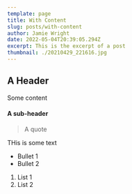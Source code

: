 ```yaml
---
template: page
title: With Content
slug: posts/with-content
author: Jamie Wright
date: 2022-05-04T20:39:05.294Z
excerpt: This is the excerpt of a post
thumbnail: ./20210429_221616.jpg
---
```


## A Header

Some content

#### A sub-header

> A quote

THis is some text

- Bullet 1
- Bullet 2

1. List 1
2. List 2
